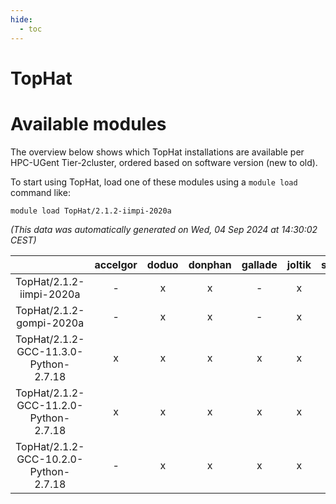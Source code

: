 ```yaml
---
hide:
  - toc
---
```


TopHat
======

# Available modules


The overview below shows which TopHat installations are available per HPC-UGent Tier-2cluster, ordered based on software version (new to old).

To start using TopHat, load one of these modules using a `module load` command like:

```shell
module load TopHat/2.1.2-iimpi-2020a
```

*(This data was automatically generated on Wed, 04 Sep 2024 at 14:30:02 CEST)*  

| |accelgor|doduo|donphan|gallade|joltik|shinx|skitty|
| :---: | :---: | :---: | :---: | :---: | :---: | :---: | :---: |
|TopHat/2.1.2-iimpi-2020a|-|x|x|-|x|-|x|
|TopHat/2.1.2-gompi-2020a|-|x|x|-|x|-|x|
|TopHat/2.1.2-GCC-11.3.0-Python-2.7.18|x|x|x|x|x|-|x|
|TopHat/2.1.2-GCC-11.2.0-Python-2.7.18|x|x|x|x|x|-|x|
|TopHat/2.1.2-GCC-10.2.0-Python-2.7.18|-|x|x|x|x|-|x|
